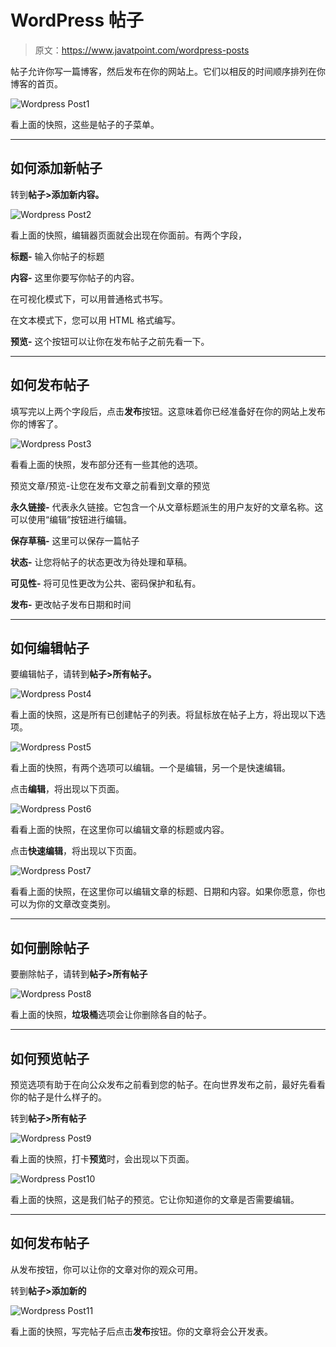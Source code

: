 # WordPress 帖子

> 原文：<https://www.javatpoint.com/wordpress-posts>

帖子允许你写一篇博客，然后发布在你的网站上。它们以相反的时间顺序排列在你博客的首页。

![Wordpress Post1](img/d1e8fbc1c7ff22799f5f471c1e6da956.png)

看上面的快照，这些是帖子的子菜单。

* * *

## 如何添加新帖子

转到**帖子>添加新内容。**

![Wordpress Post2](img/64ac75bbd825ce2f0ecd45703ca4cdf3.png)

看上面的快照，编辑器页面就会出现在你面前。有两个字段，

**标题-** 输入你帖子的标题

**内容-** 这里你要写你帖子的内容。

在可视化模式下，可以用普通格式书写。

在文本模式下，您可以用 HTML 格式编写。

**预览-** 这个按钮可以让你在发布帖子之前先看一下。

* * *

## 如何发布帖子

填写完以上两个字段后，点击**发布**按钮。这意味着你已经准备好在你的网站上发布你的博客了。

![Wordpress Post3](img/fda1e15e6d043246df82b37b4fdd0192.png)

看看上面的快照，发布部分还有一些其他的选项。

预览文章/预览-让您在发布文章之前看到文章的预览

**永久链接-** 代表永久链接。它包含一个从文章标题派生的用户友好的文章名称。这可以使用“编辑”按钮进行编辑。

**保存草稿-** 这里可以保存一篇帖子

**状态-** 让您将帖子的状态更改为待处理和草稿。

**可见性-** 将可见性更改为公共、密码保护和私有。

**发布-** 更改帖子发布日期和时间

* * *

## 如何编辑帖子

要编辑帖子，请转到**帖子>所有帖子。**

![Wordpress Post4](img/3bf13a0416d45f32f4334857f002ca20.png)

看上面的快照，这是所有已创建帖子的列表。将鼠标放在帖子上方，将出现以下选项。

![Wordpress Post5](img/27121c5236b8d484da98b3c7bb89d048.png)

看上面的快照，有两个选项可以编辑。一个是编辑，另一个是快速编辑。

点击**编辑**，将出现以下页面。

![Wordpress Post6](img/3082ca2e937d424342cf56531c41547d.png)

看看上面的快照，在这里你可以编辑文章的标题或内容。

点击**快速编辑**，将出现以下页面。

![Wordpress Post7](img/346df05100d646cc3f82f49d6751776b.png)

看看上面的快照，在这里你可以编辑文章的标题、日期和内容。如果你愿意，你也可以为你的文章改变类别。

* * *

## 如何删除帖子

要删除帖子，请转到**帖子>所有帖子**

![Wordpress Post8](img/2ca04c9fd4187c2b305b88a6dbe654c3.png)

看上面的快照，**垃圾桶**选项会让你删除各自的帖子。

* * *

## 如何预览帖子

预览选项有助于在向公众发布之前看到您的帖子。在向世界发布之前，最好先看看你的帖子是什么样子的。

转到**帖子>所有帖子**

![Wordpress Post9](img/51a83fab14741e9bf85fb68d4ef65255.png)

看上面的快照，打卡**预览**时，会出现以下页面。

![Wordpress Post10](img/f35624d86034a99b5032a9f24fa64fea.png)

看上面的快照，这是我们帖子的预览。它让你知道你的文章是否需要编辑。

* * *

## 如何发布帖子

从发布按钮，你可以让你的文章对你的观众可用。

转到**帖子>添加新的**

![Wordpress Post11](img/d173332c088f51cf4a4568c31ef9e42e.png)

看上面的快照，写完帖子后点击**发布**按钮。你的文章将会公开发表。